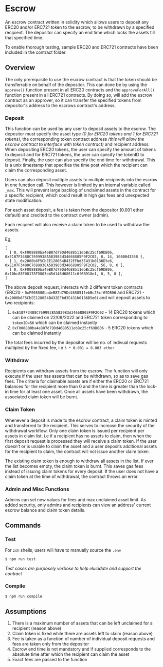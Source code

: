 # Escrow

An escrow contract written in solidity which allows users to deposit any ERC20 and/or ERC721 token to the escrow, to be withdrawn by a specified recipient. The depositor can specify an end time which locks the assets till that specified time. 

To enable thorough testing, sample ERC20 and ERC721 contracts have been included in the contract folder.
## Overview

The only prerequisite to use the escrow contract is that the token should be transferrable on behalf of the depositor. This can done be by using the `approve()` function present in all ERC20 contracts and the `approveForAll()` function present in all ERC721 contracts. By doing so, will add the escrow contract as an approver, so it can transfer the specified tokens from depositor's address to the escrows contract's address.

### Deposit
This function can be used by any user to deposit assets to the escrow. The depositor must specify the asset type _(0 for ERC20 tokens and 1 for ERC721 tokens)_, the corresponding token contract address _(this will allow the escrow contract to interface with token contract)_ and recipient address. When depositing ERC20 tokens, the user can specify the amount of tokens to deposit and for ERC721 tokens, the user can specify the tokenID to deposit. Finally, the user can also specify the end time for withdrawal. This is a unix timestamp that specifies the time post which the recipient can claim the corresponding asset. 

Users can also deposit multiple assets to multiple recipients into the escrow in one function call. This however is limited by an internal variable called `_max`. This will prevent large backlog of unclaimed assets in the contract for a specific recipient, which could result in high gas fees and unexpected state modification. 

For each asset deposit, a fee is taken from the depositor (0.001 ether default) and credited to the contract owner (admin).

Each recipient will also receive a claim token to be used to withdraw the assets.

Eg,
```
[
  [ 0, 0xF008880ba4eB87d79Dd4688511ebBc25cf69DB06, 0xE107F3488C7699938A583983d34668805F9F2C02, 0, 14, 1660043368 ],
  [ 1, 0x2000b8F5CbEE128054B432EFbd3E431b0136D5e6, 0xE107F3488C7699938A583983d34668805F9F2C02, 56, 0, 0 ],
  [ 0, 0xF008880ba4eB87d79Dd4688511ebBc25cf69DB06, 0x10bc83E08178FD803e45d146d68611c6f6B918e1, 0, 5, 0 ],
]
```

The above deposit request, interacts with 2 different token contracts (ERC20 - `0xF008880ba4eB87d79Dd4688511ebBc25cf69DB06` and ERC721 - `0x2000b8F5CbEE128054B432EFbd3E431b0136D5e6`) and will deposit assets to two recipients: 

1. `0xE107F3488C7699938A583983d34668805F9F2C02` - 14 ERC20 tokens which can be claimed on 22/08/2022 and ERC721 token corresponding to `tokenID=56` which can be claimed instantly
2.  `0xF008880ba4eB87d79Dd4688511ebBc25cf69DB06` - 5 ERC20 tokens which can be claimed instantly

The total fees incurred by the depositor will be no. of indivual requests multipled by the fixed fee, i.e `3 * 0.001 = 0.003 ether`

### Withdraw
Recipients can withdraw assets from the escrow. The function will only execute if the user has assets that can be withdrawn, so as to save gas fees. The criteria for claimable assets are if either the ERC20 or ERC721 balances for the recipient more than 0 and the time is greater than the lock-in time for at least one asset. Once all assets have been withdrawn, the associated claim token will be burnt. 

### Claim Token
Whenever a deposit is made to the escrow contract, a claim token is minted and transferred to the recipient. This serves to increase the security of the withdrawal workflow. Only one claim token is issued per recipient per assets in claim list, i.e if a recipient has no assets to claim, then when the first deposit request is processed they will receive a claim token. If the user doesn't or is unable to claim the asset and a user deposits additional assets for the recipient to claim, the contract will not issue another claim token. 

The existing claim token is enough to withdraw all assets in the list. If ever the list becomes empty, the claim token is burnt. This saves gas fees instead of issuing claim tokens for every deposit. If the user does not have a claim token at the time of withdrawal, the contract throws an error.

### Admin and Misc Functions
Admins can set new values for fees and max unclaimed asset limit. 
As added security, only admins and recipients can view an address' current escrow balance and claim token details. 

## Commands

### Test

For `zsh` shells, users will have to manually source the `.env`

```bash
$ npm run test
```

 _Test cases are purposely verbose to help elucidate and support the contract_

### Compile

```bash
$ npm run compile
```

## Assumptions
1. There is a maximum number of assets that can be left unclaimed for a recipient (reason above)
2. Claim token is fixed while there are assets left to claim (reason above)
3. Fee is taken as a function of number of individual deposit  requests and fees are taken only from the depositor
4. Escrow end time is not mandatory and if supplied corresponds to the absolute time after which the recipient can claim the asset
5. Exact fees are passed to the function